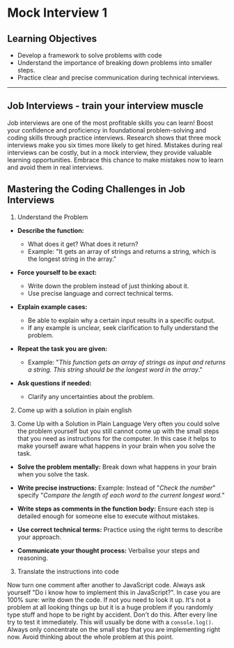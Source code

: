 # Mock Interview 1

## Learning Objectives

- Develop a framework to solve problems with code
- Understand the importance of breaking down problems into smaller steps.
- Practice clear and precise communication during technical interviews.
---
## Job Interviews - train your interview muscle

Job interviews are one of the most profitable skills you can learn! Boost your confidence and proficiency in foundational problem-solving and coding skills through practice interviews. Research shows that three mock interviews make you six times more likely to get hired. Mistakes during real interviews can be costly, but in a mock interview, they provide valuable learning opportunities. Embrace this chance to make mistakes now to learn and avoid them in real interviews.

## Mastering the Coding Challenges in Job Interviews 

1. Understand the Problem

- **Describe the function:**
  - What does it get? What does it return?
  - Example: "It gets an array of strings and returns a string, which is the longest string in the array."

- **Force yourself to be exact:**
  - Write down the problem instead of just thinking about it.
  - Use precise language and correct technical terms.

- **Explain example cases:**
  - Be able to explain why a certain input results in a specific output.
  - If any example is unclear, seek clarification to fully understand the problem.

-  **Repeat the task you are given:**
   -  Example: "_This function gets an array of strings as input and returns a string. This string should be the longest word in the array_."

- **Ask questions if needed:**
  - Clarify any uncertainties about the problem.

2. Come up with a solution in plain english

2. Come Up with a Solution in Plain Language
Very often you could solve the problem yourself but you still cannot come up with the small steps that you need as instructions for the computer.
In this case it helps to make yourself aware what happens in your brain when you solve the task. 

- **Solve the problem mentally:** Break down what happens in your brain when you solve the task.

- **Write precise instructions:**  Example: Instead of "_Check the number_" specify "_Compare the length of each word to the current longest word._"

- **Write steps as comments in the function body:** Ensure each step is detailed enough for someone else to execute without mistakes.

- **Use correct technical terms:** Practice using the right terms to describe your approach.

- **Communicate your thought process:**  Verbalise your steps and reasoning.

3. Translate the instructions into code

Now turn one comment after another to JavaScript code. Always ask yourself "Do i know how to implement this in JavaScript?". In case you are 100% sure: write down the code. If not you need to look it up.
It's not a problem at all looking things up but it is a huge problem if you randomly type stuff and hope to be right by accident. Don't do this.
After every line try to test it immediately. This will usually be done with a `console.log()`.
Always only concentrate on the small step that you are implementing right now. Avoid thinking about the whole problem at this point.

